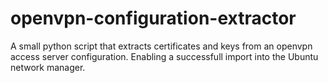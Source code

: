 openvpn-configuration-extractor
===============================

A small python script that extracts certificates and keys from an openvpn access server configuration. Enabling a successfull import into the Ubuntu network manager.
